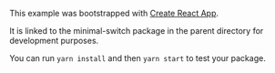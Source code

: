 This example was bootstrapped with [Create React App](https://github.com/facebook/create-react-app).

It is linked to the minimal-switch package in the parent directory for development purposes.

You can run `yarn install` and then `yarn start` to test your package.

